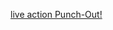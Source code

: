 ---
layout: post
wordpress_id: 54
wordpress_url: http://noesbueno.com/archives/54
date: '2006-01-10 17:35:08 -0600'
date_gmt: '2006-01-10 22:35:08 -0600'
body: |
  <p><a href="http://www.transbuddha.com/index.php/buddha/live_action_punch_out/">live action Punch-Out!</a></p>
---